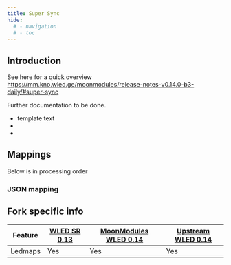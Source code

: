 ```yaml
---
title: Super Sync
hide:
  # - navigation
  # - toc
---
```


## Introduction

See here for a quick overview https://mm.kno.wled.ge/moonmodules/release-notes-v0.14.0-b3-daily/#super-sync

Further documentation to be done.

* template text
* 
* 

## Mappings
Below is in processing order

### JSON mapping

## Fork specific info

| Feature | [WLED SR 0.13](https://github.com/atuline/WLED/tree/dev) | [MoonModules WLED 0.14](https://github.com/MoonModules/WLED/tree/mdev) | [Upstream WLED 0.14](https://github.com/Aircoookie/WLED) |
|---|---|---|---|
Ledmaps|Yes|Yes|Yes

